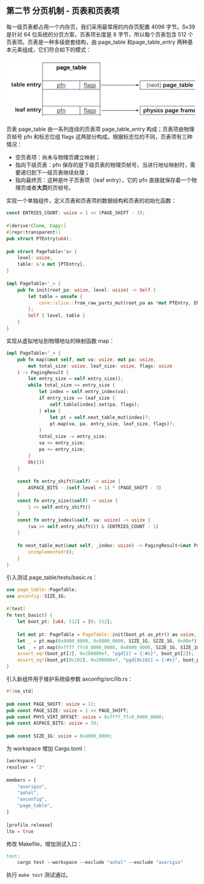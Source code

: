 ## 第二节 分页机制 - 页表和页表项



每一级页表都占用一个内存页，我们采用最常用的内存页配置 4096 字节。Sv39 是针对 64 位系统的分页方案，页表项长度是 8 字节，所以每个页表包含 512 个页表项。页表是一种多级嵌套结构，由 page_table 和page_table_entry 两种基本元素组成，它们符合如下的模式：

<div style="text-align:center">
   <img src=".\img\页表模式.svg" alt="页表模式" style="zoom:70%"/>
</div>

页表 page_table 由一系列连续的页表项 page_table_entry 构成；页表项由物理页帧号 pfn 和标志位组 flags 这两部分构成。根据标志位的不同，页表项有三种情况：

* 空页表项：尚未与物理页建立映射；
* 指向下级页表：pfn 保存的是下级页表的物理页帧号，当进行地址映射时，需要递归到下一级页表继续处理；
* 指向最终页：这种是叶子页表项（leaf entry），它的 pfn 直接就保存着一个物理页或者**大页**的页帧号。

实现一个单独组件，定义页表和页表项的数据结构和页表的初始化函数：

```rust
const ENTRIES_COUNT: usize = 1 << (PAGE_SHIFT - 3);

#[derive(Clone, Copy)]
#[repr(transparent)]
pub struct PTEntry(u64);

pub struct PageTable<'a> {
    level: usize,
    table: &'a mut [PTEntry],
}

impl PageTable<'_> {
    pub fn init(root_pa: usize, level: usize) -> Self {
        let table = unsafe {
            core::slice::from_raw_parts_mut(root_pa as *mut PTEntry, ENTRIES_COUNT)
        };
        Self { level, table }
    }
}
```

实现从虚拟地址到物理地址的映射函数 map：

```rust
impl PageTable<'_> {
	pub fn map(&mut self, mut va: usize, mut pa: usize,
        mut total_size: usize, leaf_size: usize, flags: usize
    ) -> PagingResult {
        let entry_size = self.entry_size();
        while total_size >= entry_size {
            let index = self.entry_index(va);
            if entry_size == leaf_size {
                self.table[index].set(pa, flags);
            } else {
                let pt = self.next_table_mut(index)?;
                pt.map(va, pa, entry_size, leaf_size, flags)?;
            }
            total_size -= entry_size;
            va += entry_size;
            pa += entry_size;
        }
        Ok(())
    }

    const fn entry_shift(&self) -> usize {
        ASPACE_BITS - (self.level + 1) * (PAGE_SHIFT - 3)
    }
    const fn entry_size(&self) -> usize {
        1 << self.entry_shift()
    }
    const fn entry_index(&self, va: usize) -> usize {
        (va >> self.entry_shift()) & (ENTRIES_COUNT - 1)
    }

    fn next_table_mut(&mut self, _index: usize) -> PagingResult<&mut PageTable> {
        unimplemented!();
    }
}
```

引入测试 page_table/tests/basic.rs：

```rust
use page_table::PageTable;
use axconfig::SIZE_1G;

#[test]
fn test_basic() {
    let boot_pt: [u64; 512] = [0; 512];

    let mut pt: PageTable = PageTable::init(boot_pt.as_ptr() as usize, 0);
    let _ = pt.map(0x8000_0000, 0x8000_0000, SIZE_1G, SIZE_1G, 0x00ef);
    let _ = pt.map(0xffff_ffc0_8000_0000, 0x8000_0000, SIZE_1G, SIZE_1G, 0x00ef);
    assert_eq!(boot_pt[2], 0x200000ef, "pgd[2] = {:#x}", boot_pt[2]);
    assert_eq!(boot_pt[0x102], 0x200000ef, "pgd[0x102] = {:#x}", boot_pt[0x102]);
}
```

引入新组件用于维护系统级参数 axconfig/src/lib.rs：

```rust
#![no_std]

pub const PAGE_SHIFT: usize = 12;
pub const PAGE_SIZE: usize = 1 << PAGE_SHIFT;
pub const PHYS_VIRT_OFFSET: usize = 0xffff_ffc0_0000_0000;
pub const ASPACE_BITS: usize = 39;

pub const SIZE_1G: usize = 0x4000_0000;
```

为 workspace 增加 Cargo.toml：

```rust
[workspace]
resolver = "2"

members = [
    "axorigin",
    "axhal",
    "axconfig",
    "page_table",
]

[profile.release]
lto = true
```

修改 Makefile，增加测试入口：

```makefile
test:
    cargo test --workspace --exclude "axhal" --exclude "axorigin"
```

执行 `make test` 测试通过。

